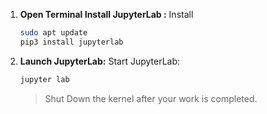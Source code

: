 1. **Open Terminal Install JupyterLab :**
   Install
   ```bash
   sudo apt update
   pip3 install jupyterlab
   ```

2. **Launch JupyterLab:**
   Start JupyterLab:
   ```bash
   jupyter lab
   ```
   > Shut Down the kernel after your work is completed.
